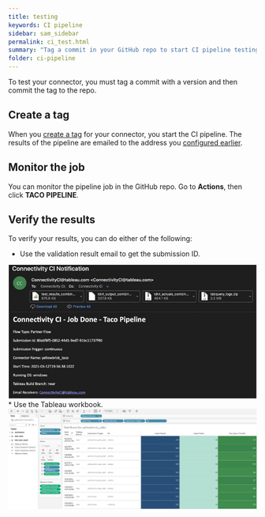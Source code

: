 ```yaml
---
title: testing
keywords: CI pipeline
sidebar: sam_sidebar
permalink: ci_test.html
summary: "Tag a commit in your GitHub repo to start CI pipeline testing and verification jobs."
folder: ci-pipeline
---
```


To test your connector, you must tag a commit with a version and then commit the tag to the repo.
## Create a tag
When you [create a tag](https://docs.github.com/en/desktop/contributing-and-collaborating-using-github-desktop/managing-commits/managing-tags) for your connector, you start the CI pipeline. The results of the pipeline are emailed to the address you [configured earlier](./ci_configuration.html).

## Monitor the job
You can monitor the pipeline job in the GitHub repo. Go to **Actions**, then click **TACO PIPELINE**.
<!-- Include email, attachments (possibly show example of each), and also add section for Tuning/Fixing problems. -->


## Verify the results

To verify your results, you can do either of the following:

* Use the validation result email to get the submission ID.
<img src="images/connectivity_ci_pipeline_email.jpg" alt="" />
* Use the Tableau workbook.
<img src="images/connectivity_ci_workbook.png" alt="" />
